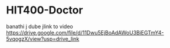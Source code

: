 # HIT400-Doctor

banathi j dube jlink to video
https://drive.google.com/file/d/11Dwu5EjBoAdAWoU3BiEGTmY4-5vqogzX/view?usp=drive_link
